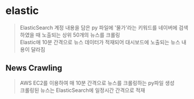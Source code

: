 # elastic

>ElasticSearch 계정 내용을 담은 py 파일에 '물가'라는 키워드를 네이버에 검색하였을 때 노출되는 상위 50개의 뉴스를 크롤링   
>Elastic애 10분 간격으로 뉴스 데이터가 적재되어 대시보드에 노출되는 뉴스 내용이 달라짐

<h2>News Crawling</h2>

>AWS EC2를 이용하여 매 10분 간격으로 뉴스를 크롤링하는 py파일 생성   
>크롤링된 뉴스는 ElasticSearch에 일정시간 간격으로 적재


